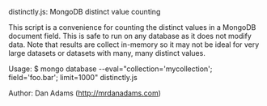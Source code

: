 distinctly.js: MongoDB distinct value counting

This script is a convenience for counting the distinct values in a MongoDB document field.
This is safe to run on any database as it does not modify data.
Note that results are collect in-memory so it may not be ideal for very large datasets or datasets with many, many distinct values.

Usage: $ mongo database --eval="collection='mycollection'; field='foo.bar'; limit=1000" distinctly.js

Author: Dan Adams (http://mrdanadams.com)

